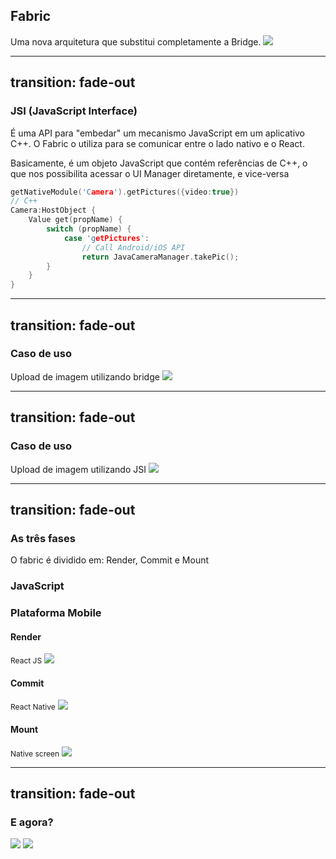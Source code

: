 ## Fabric <mdi-factory />
Uma nova arquitetura que substitui completamente a Bridge.
<v-click>
    <img src='/assets/rn-architecture/fabric/fabric_diagram.jpg' class='w-full' />
</v-click>

---
transition: fade-out
---

### JSI (JavaScript Interface)
É uma API para "embedar" um mecanismo JavaScript em um aplicativo C++. O Fabric o utiliza para se comunicar entre o lado nativo e  o React.

<v-click>
<p>
    Basicamente, é um objeto JavaScript que contém referências de C++, o que nos possibilita acessar o UI Manager diretamente, e vice-versa
</p>
</v-click>

<v-click>

```c++
getNativeModule('Camera').getPictures({video:true})
// C++
Camera:HostObject {
    Value get(propName) {
        switch (propName) {
            case 'getPictures':
                // Call Android/iOS API
                return JavaCameraManager.takePic();
        }
    }
}
```

</v-click>

---
transition: fade-out
---

### Caso de uso
Upload de imagem utilizando bridge
<img src='/assets/rn-architecture/fabric/jsi_old_diagram.jpg' class='w-full' />


---
transition: fade-out
---
### Caso de uso
Upload de imagem utilizando JSI
<img src='/assets/rn-architecture/fabric/jsi_diagram.jpg' class='w-full' />

---
transition: fade-out
---
### As três fases
O fabric é dividido em: Render, Commit e Mount
<div class='grid grid-cols-3 m-t-2 divide-x w-full h-10 border-b-1' v-click='1'>
    <div class='p-l-2'>
        <h3 class='text-center'>JavaScript</h3>
    </div>
    <div class='col-span-2 p-l-2'>
        <h3 class='text-center'>Plataforma Mobile</h3>
    </div>
</div>
<div class='grid grid-cols-3 divide-x w-full h-88 m-t-2'>
    <div class='flex flex-col' v-click='1'>
       <h4 class='text-center'>Render</h4>
       <span style='font-size:12px' class='text-center'>React JS</span>
       <img src='/assets/rn-architecture/fabric/fabric_render.jpg' class='w-45'/>
    </div>
   <div class='flex flex-col' v-click='2'>
       <h4 class='text-center'>Commit</h4>
       <span style='font-size:12px' class='text-center'>React Native</span>
       <img src='/assets/rn-architecture/fabric/fabric_commit.jpg' class='w-full m-t-2'/>
    </div>
   <div class='flex flex-col' v-click='3'>
       <h4 class='text-center'>Mount</h4>
       <span style='font-size:12px' class='text-center'>Native screen</span>
       <img src='/assets/rn-architecture/fabric/fabric_mount.jpg' class='w-full m-t-2'/>
    </div>
</div>

---
transition: fade-out
---
### E agora?

<div class='flex justify-between items-center h-full'>
    <img src='/assets/rn-architecture/bridge_image.png' class='w-100'/>
    <img src='/assets/rn-architecture/fabric_image.png' class='w-100'/>
</div>